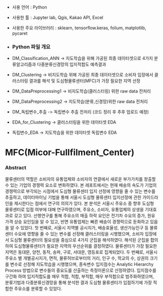 - 사용 언어 : Python
- 사용한 툴 : Jupyter lab, Qgis, Kakao API, Excel
- 사용한 주요 라이브러리 : sklearn, tensorflow.keras, folium, matplotlib, pycaret
- ### Python 파일 개요
- DM_Classification_ANN -> 지도학습을 위해 가공된 최종 데이터셋으로 4가지 분류알고리즘과 다중분류신경망의 입지적합도 예측결과
- DM_Clustering -> 비지도학습 위해 가공된 최종 데이터셋으로 소비자 입장에서 클러스터링 결과를 해석 및 도심형물류센터(MFC)가 가장 필요한 지역 선정

- DM_DataPreprocessing1 -> 비지도학습(클러스터링) 위한 raw data 전처리

- DM_DataPreprocessing2 -> 지도학습(분류,신경망)위한 raw data 전처리
- DM_독립변수_추출 -> 독립변수 추출 전처리 (코드 정리 후 추후 업로드 예정)

- EDA_for_Clustering -> 클러스터링을 위한 데이터셋 EDA
- 독립변수_EDA -> 지도학습을 위한 데이터셋 독립변수 EDA








# MFC(Micor-Fullfilment_Center)

### Abstract
물류센터의 역할은 소비자의 유통업체와 소비자의 연결에서 새로운 부가가치를 창출할 수 있는 기업의 경쟁력 요소로 변화하였다. 
본 레포트에서는 현재 배송의 속도가 기업의 경쟁력으로 부각되는 시점에서 도심형 물류센터 입지 선정에 영향을 줄 수 있는 변수를 추출하고, 데이터마이닝 기법을 통해 서울시 도심형 물류센터 입지선정에 관한 가이드라인을 제시한다는 점에서 연구의 의의가 있다.
본 분석은 서울시 주유소 중 향후 도심형 물류센터로 입점 여부에 대해 연구하였으며,
주유소, 소비자, 유통업체의 상생을 기대효과로 갖고 있다. 선행연구를 통해 주유소의 매출 하락 요인은 전기차 수요의 증가, 원유 가격 상승 요인임을 알 수 있고, 반면 유통업체는 빠른 배송이 경쟁력으로 둔화하고 있음을 알 수 있었다. 
첫 번째로, 서울시 지역별 공시지가, 배송효율성, 생산가능인구 등 물류센터 수요에 영향을 줄 수 있는 변수를 선정해 클러스터링을 시행했으며, 소비자 입장에서 도심형 물류센터의 필요성을 중심으로 4가지 군집을 해석하였다. 해석된 군집을 합의하여 도심형물류센터가 필요한 지역의 우선순위를 결정하였다. 물류센터가 가장 필요한 지역은 동대문, 양천, 동작, 송파, 구로, 서대문, 영등포로 집계되었다.
 두 번째로, 서울시 주유소 별 개별공시지가, 면적, 물류허브로부터의 거리, 인구 수, 학교의 수, 상권의 크기를 변수로 선정해 지도학습을 시행했으며,  종속변수 입지점수는 Analytic Hierarchy Process 방법으로 변수들의 중요도를 산출하는 측정이론으로 산정하였다. 입지점수를 구간화 하여 입지적합도를 매우 적합, 적합, 부적합, 매우 부적합으로 범주화하였으며, 분류기법과 다중분류신경망을 통해 분석한 결과 도심형 물류센터가 입점하기에 가장 적합한 주유소를 분류할 수 있었다. 
